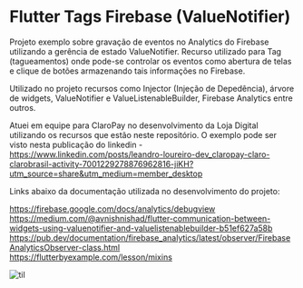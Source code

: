# Flutter Tags Firebase (ValueNotifier)

Projeto exemplo sobre gravação de eventos no Analytics do Firebase utilizando a gerência de estado ValueNotifier.
Recurso utilizado para Tag (tagueamentos) onde pode-se controlar os eventos como abertura de telas e clique de botões armazenando tais informações no Firebase.

Utilizado no projeto recursos como Injector (Injeção de Depedência), árvore de widgets, ValueNotifier e ValueListenableBuilder, Firebase Analytics entre outros.

Atuei em equipe para  ClaroPay no desenvolvimento da Loja Digital utilizando os recursos que estão neste repositório.
O exemplo pode ser visto nesta publicação do linkedin - https://www.linkedin.com/posts/leandro-loureiro-dev_claropay-claro-clarobrasil-activity-7001229278876962816-jiKH?utm_source=share&utm_medium=member_desktop

Links abaixo da documentação utilizada no desenvolvimento do projeto:

https://firebase.google.com/docs/analytics/debugview \
https://medium.com/@avnishnishad/flutter-communication-between-widgets-using-valuenotifier-and-valuelistenablebuilder-b51ef627a58b \
https://pub.dev/documentation/firebase_analytics/latest/observer/FirebaseAnalyticsObserver-class.html \
https://flutterbyexample.com/lesson/mixins 


![til](./assets/images/debugview.gif)

